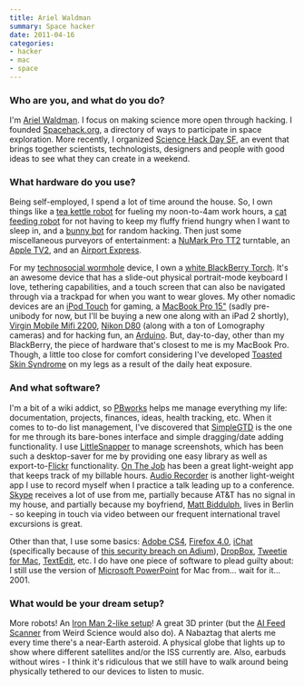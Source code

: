 ```yaml
---
title: Ariel Waldman
summary: Space hacker
date: 2011-04-16
categories:
- hacker
- mac
- space
---
```


### Who are you, and what do you do?

I'm [Ariel Waldman](http://arielwaldman.com/ "Ariel's website."). I focus on making science more open through hacking. I founded [Spacehack.org](http://spacehack.org/ "The Space Hack site."), a directory of ways to participate in space exploration. More recently, I organized [Science Hack Day SF](http://sf.sciencehackday.com/ "A day for haxing on science."), an event that brings together scientists, technologists, designers and people with good ideas to see what they can create in a weekend.

### What hardware do you use?

Being self-employed, I spend a lot of time around the house. So, I own things like a [tea kettle robot][one-touch-tea-maker] for fueling my noon-to-4am work hours, a [cat feeding robot][lebistro-pet-feeder] for not having to keep my fluffy friend hungry when I want to sleep in, and a [bunny bot][nabaztag] for random hacking. Then just some miscellaneous purveyors of entertainment: a [NuMark Pro TT2][pro-tt2] turntable, an [Apple TV2][apple-tv], and an [Airport Express][airport-express].

For my [technosocial wormhole](http://www.ted.com/talks/amber_case_we_are_all_cyborgs_now.html "Amber Case's talk, 'We are all cyborgs now.'") device, I own a [white BlackBerry Torch][torch-9800]. It's an awesome device that has a slide-out physical portrait-mode keyboard I love, tethering capabilities, and a touch screen that can also be navigated through via a trackpad for when you want to wear gloves. My other nomadic devices are an [iPod Touch][ipod-touch] for gaming, a [MacBook Pro 15"][macbook-pro] (sadly pre-unibody for now, but I'll be buying a new one along with an iPad 2 shortly), [Virgin Mobile Mifi 2200][mifi], [Nikon D80][d80] (along with a ton of Lomography cameras) and for hacking fun, an [Arduino][]. But, day-to-day, other than my BlackBerry, the piece of hardware that's closest to me is my MacBook Pro. Though, a little too close for comfort considering I've developed [Toasted Skin Syndrome](http://newyork.cbslocal.com/2010/10/04/toasted-leg-syndrome-warning-for-laptop-users-of/ "A news article about the syndrome.") on my legs as a result of the daily heat exposure.

### And what software?

I'm a bit of a wiki addict, so [PBworks][] helps me manage everything my life: documentation, projects, finances, ideas, health tracking, etc. When it comes to to-do list management, I've discovered that [SimpleGTD][] is the one for me through its bare-bones interface and simple dragging/date adding functionality. I use [LittleSnapper][] to manage screenshots, which has been such a desktop-saver for me by providing one easy library as well as export-to-[Flickr][] functionality. [On The Job][on-the-job] has been a great light-weight app that keeps track of my billable hours. [Audio Recorder][audio-recorder] is another light-weight app I use to record myself when I practice a talk leading up to a conference. [Skype][] receives a lot of use from me, partially because AT&T has no signal in my house, and partially because my boyfriend, [Matt Biddulph](http://matt.biddulph.usesthis.com/ "Matt's interview."), lives in Berlin - so keeping in touch via video between our frequent international travel excursions is great.

Other than that, I use some basics: [Adobe CS4][creative-suite], [Firefox 4.0][firefox], [iChat][] (specifically because of [this security breach on Adium](http://trac.adium.im/ticket/13306 "A bug in Adium regarding blocked contacts.")), [DropBox][], [Tweetie for Mac][twitter-mac], [TextEdit][], etc. I do have one piece of software to plead guilty about: I still use the version of [Microsoft PowerPoint][powerpoint] for Mac from... wait for it... 2001.

### What would be your dream setup?

More robots! An [Iron Man 2-like setup](http://motionographer.com/features/prologue-iron-man-2/ "A video of the UI in Iron Man 2.")! A great 3D printer (but the [AI Feed Scanner](http://www.engadget.com/2009/08/28/movie-gadget-friday-weird-science/ "Ariel's Engadget post including details on the AI Feed Scanner.") from Weird Science would also do). A Nabaztag that alerts me every time there's a near-Earth asteroid. A physical globe that lights up to show where different satellites and/or the ISS currently are. Also, earbuds without wires - I think it's ridiculous that we still have to walk around being physically tethered to our devices to listen to music.

[airport-express]: https://en.wikipedia.org/wiki/AirPort_Express "A small wireless access point."
[apple-tv]: https://en.wikipedia.org/wiki/Apple_TV "A device for viewing media on a TV."
[arduino]: https://www.arduino.cc/ "Open-source prototyping hardware."
[audio-recorder]: http://www.440audio.com/en/software/v493-Ben-Shanfelder-Audio-Recorder/ "Mac software for recording audio."
[creative-suite]: https://www.adobe.com/creativecloud.html "A collection of design tools."
[d80]: https://www.nikonusa.com/en/nikon-products/product/dslr-cameras/d80.html "A 10.2 megapixel digital SLR."
[dropbox]: https://www.dropbox.com/ "Online syncing and storage."
[firefox]: https://www.mozilla.org/en-US/firefox/new/ "A cross-platform open-source web browser."
[flickr]: https://www.flickr.com/ "A photo sharing website."
[ichat]: https://en.wikipedia.org/wiki/IChat "An AIM/Jabber client included with Mac OS X."
[ipod-touch]: https://support.apple.com/ipod-touch "It's like an iPhone, without the phone bit."
[lebistro-pet-feeder]: http://web.archive.org/web/20210309122346/http://www.amazon.com/Petmate-LeBistro-Portion-Control-Automatic-Feeder/dp/B000BVWVUA "A device for automatically feeding your pet."
[littlesnapper]: http://web.archive.org/web/20230529193441/https://www.realmacsoftware.com/ember/ "A screen capture and collection tool for the Mac."
[macbook-pro]: https://www.apple.com/macbook-pro/ "A laptop."
[mifi]: https://en.wikipedia.org/wiki/MiFi "A portable mobile hotspot."
[nabaztag]: https://en.wikipedia.org/wiki/Nabaztag "A rabbit-shaped WiFi-enabled 'smart device'."
[on-the-job]: https://stuntsoftware.com/onthejob/ "Job time-tracking software for the Mac."
[one-touch-tea-maker]: https://www.breville.com/us-enbeverages/kettles-tea-makers/the-tea-maker-onetouch.html "An automated tea brewing machine."
[pbworks]: https://www.pbworks.com/ "A wiki service."
[powerpoint]: https://www.microsoft.com/en-us/microsoft-365/powerpoint "Presentation software."
[pro-tt2]: https://en.wikipedia.org/wiki/Numark_Pro_TT-2 "A direct-drive turntable/."
[simplegtd]: https://simplegtd.sinaapp.com/i/welcome/ "A GTD-style to do list service."
[skype]: https://www.skype.com/en/ "Voice and video chat software."
[textedit]: http://web.archive.org/web/20200525165141/https://support.apple.com/en-us/HT2523 "A text editor included with Mac OS X."
[torch-9800]: https://en.wikipedia.org/wiki/BlackBerry_Torch_9800 "A smartphone."
[twitter-mac]: https://apps.apple.com/us/app/twitter/id409789998 "A Mac client for Twitter."
